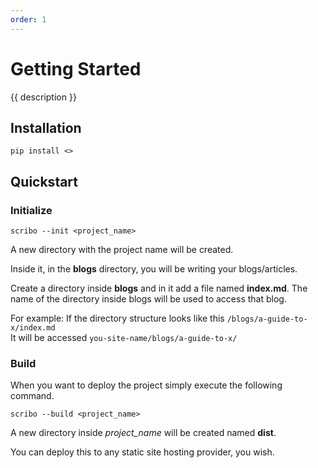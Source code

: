 ```yaml
---
order: 1
---
```

# Getting Started

{{ description }}

## Installation

``` console
pip install <>
```

## Quickstart

### Initialize

```console
scribo --init <project_name>
```

A new directory with the project name will be created.  

Inside it, in the **blogs** directory, you will be writing your
blogs/articles.

Create a directory inside **blogs** and in it add a file named
**index.md**. The name of the directory inside blogs will be used
to access that blog.

For example:
If the directory structure looks like this `/blogs/a-guide-to-x/index.md`  
It will be accessed `you-site-name/blogs/a-guide-to-x/`

### Build

When you want to deploy the project simply execute the following 
command.

```console
scribo --build <project_name>
```

A new directory inside *project_name* will be created named **dist**.

You can deploy this to any static site hosting provider, you wish.
